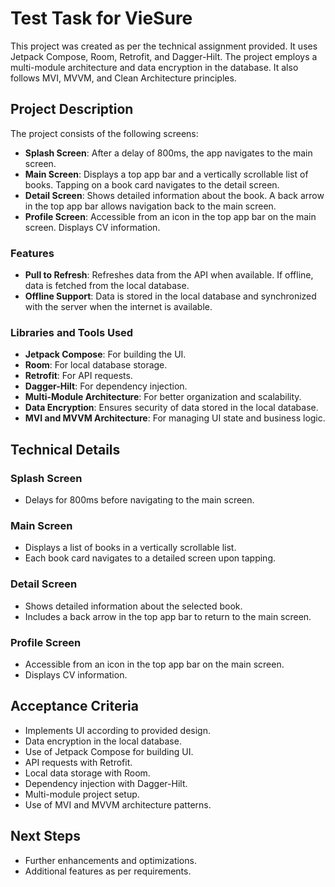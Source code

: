 # Test Task for VieSure

This project was created as per the technical assignment provided. It uses Jetpack Compose, Room, Retrofit, and Dagger-Hilt. The project employs a multi-module architecture and data encryption in the database. It also follows MVI, MVVM, and Clean Architecture principles.

## Project Description

The project consists of the following screens:

- **Splash Screen**: After a delay of 800ms, the app navigates to the main screen.
- **Main Screen**: Displays a top app bar and a vertically scrollable list of books. Tapping on a book card navigates to the detail screen.
- **Detail Screen**: Shows detailed information about the book. A back arrow in the top app bar allows navigation back to the main screen.
- **Profile Screen**: Accessible from an icon in the top app bar on the main screen. Displays CV information.

### Features

- **Pull to Refresh**: Refreshes data from the API when available. If offline, data is fetched from the local database.
- **Offline Support**: Data is stored in the local database and synchronized with the server when the internet is available.

### Libraries and Tools Used

- **Jetpack Compose**: For building the UI.
- **Room**: For local database storage.
- **Retrofit**: For API requests.
- **Dagger-Hilt**: For dependency injection.
- **Multi-Module Architecture**: For better organization and scalability.
- **Data Encryption**: Ensures security of data stored in the local database.
- **MVI and MVVM Architecture**: For managing UI state and business logic.

## Technical Details

### Splash Screen
- Delays for 800ms before navigating to the main screen.

### Main Screen
- Displays a list of books in a vertically scrollable list.
- Each book card navigates to a detailed screen upon tapping.

### Detail Screen
- Shows detailed information about the selected book.
- Includes a back arrow in the top app bar to return to the main screen.

### Profile Screen
- Accessible from an icon in the top app bar on the main screen.
- Displays CV information.

## Acceptance Criteria
- Implements UI according to provided design.
- Data encryption in the local database.
- Use of Jetpack Compose for building UI.
- API requests with Retrofit.
- Local data storage with Room.
- Dependency injection with Dagger-Hilt.
- Multi-module project setup.
- Use of MVI and MVVM architecture patterns.

## Next Steps
- Further enhancements and optimizations.
- Additional features as per requirements.

